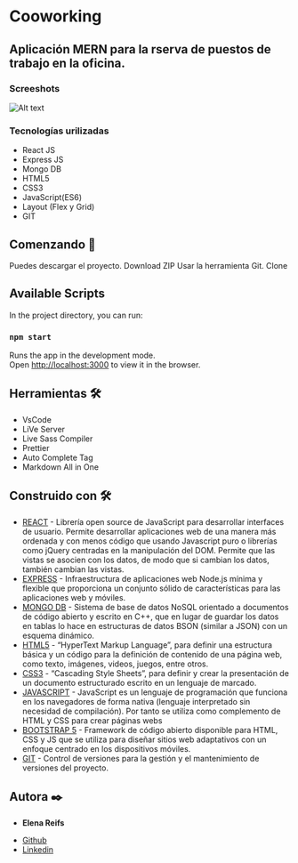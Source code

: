 # Cooworking
## Aplicación MERN para la rserva de puestos de trabajo en la oficina.

### Screeshots
![Alt text](/screenshots/Screenshot_Portfolio_01.png?raw=true "Home")

### Tecnologías urilizadas
* React JS
* Express JS
* Mongo DB
* HTML5
* CSS3
* JavaScript(ES6)
* Layout (Flex y Grid)
* GIT


## Comenzando 🚀

Puedes descargar el proyecto. Download ZIP
Usar la herramienta Git. Clone

## Available Scripts
In the project directory, you can run:

### `npm start`
Runs the app in the development mode.\
Open [http://localhost:3000](http://localhost:3000) to view it in the browser.


## Herramientas 🛠️

* VsCode
* LiVe Server
* Live Sass Compiler
* Prettier
* Auto Complete Tag
* Markdown All in One


## Construido con 🛠️
* [REACT](https://es.reactjs.org/) - Librería open source de JavaScript para desarrollar interfaces de usuario. Permite desarrollar aplicaciones web de una manera más ordenada y con menos código que usando Javascript puro o librerías como jQuery centradas en la manipulación del DOM. Permite que las vistas se asocien con los datos, de modo que si cambian los datos, también cambian las vistas. 
* [EXPRESS](https://expressjs.com/es/) - Infraestructura de aplicaciones web Node.js mínima y flexible que proporciona un conjunto sólido de características para las aplicaciones web y móviles.
* [MONGO DB](https://www.mongodb.com/) - Sistema de base de datos NoSQL orientado a documentos de código abierto y escrito en C++, que en lugar de guardar los datos en tablas lo hace en estructuras de datos BSON (similar a JSON) con un esquema dinámico.
* [HTML5](https://www.w3.org/TR/html52/) - “HyperText Markup Language”, para definir una estructura básica y un código para la definición de contenido de una página web, como texto, imágenes, videos, juegos, entre otros.
* [CSS3](https://www.w3.org/Style/CSS/Overview.en.html) - “Cascading Style Sheets”, para definir y crear la presentación de un documento estructurado escrito en un lenguaje de marcado.
* [JAVASCRIPT](https://developer.mozilla.org/es/docs/Web/JavaScript) - JavaScript es un lenguaje de programación que funciona en los navegadores de forma nativa (lenguaje interpretado sin necesidad de compilación). Por tanto se utiliza como complemento de HTML y CSS para crear páginas webs
* [BOOTSTRAP 5](https://getbootstrap.com/docs/5.0/getting-started/introduction/) - Framework de código abierto disponible para HTML, CSS y JS que se utiliza para diseñar sitios web adaptativos con un enfoque centrado en los dispositivos móviles.
* [GIT](https://git-scm.com/about) - Control de versiones para la gestión y el mantenimiento de versiones del proyecto.


## Autora ✒️
* **Elena Reifs**
- [Github](https://github.com/jelenreifs)
- [Linkedin](https://www.linkedin.com/in/elena-reifs/)
